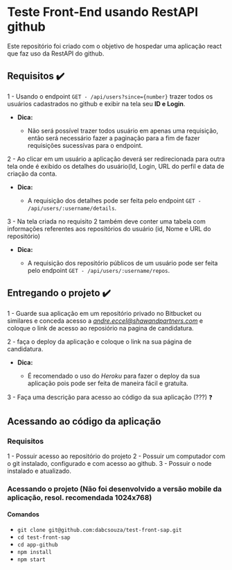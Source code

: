 # Teste Front-End usando RestAPI github
Este repositório foi criado com o objetivo de hospedar uma aplicação react que faz uso da RestAPI do github.

## Requisitos ✔️

1 - Usando o endpoint `GET - /api/users?since={number}` trazer todos os usuários cadastrados no github e exibir na tela seu **ID e Login**.

- **Dica:**

  - Não será possível trazer todos usuário em apenas uma requisição, então será necessário fazer a paginação para a fim de fazer requisições sucessívas para o endpoint.
  
2 - Ao clicar em um usuário a aplicação deverá ser redirecionada para outra tela onde é exibido os detalhes do usuário(Id, Login, URL do perfil e data de criação da conta.    


- **Dica:**

  - A requisição dos detalhes pode ser feita pelo endpoint `GET - /api/users/:username/details`.

3 - Na tela criada no requisito 2 também deve conter uma tabela com informações referentes aos repositórios do usuário (id, Nome e  URL do repositório)

- **Dica:**

  - A requisição dos repositório públicos de um usuário pode ser feita pelo endpoint `GET - /api/users/:username/repos`.

## Entregando o projeto ✔️

1 - Guarde sua aplicação em um repositório privado no Bitbucket ou similares e conceda acesso a *andre.eccel@shawandpartners.com* e coloque o link de acesso ao reposiório na pagina de candidatura.

2 - faça o deploy da aplicação e coloque o link na sua página de candidatura.

- **Dica:**

  - É recomendado o uso do *Heroku* para fazer o deploy da sua aplicação pois pode ser feita de maneira fácil e gratuíta.

3 - Faça uma descrição para acesso ao código da sua aplicação (???) ❓

## Acessando ao código da aplicação 

### Requisitos

1 - Possuir acesso ao repositório do projeto
2 - Possuir um computador com o git instalado, configurado e com acesso ao github.
3 - Possuir o node instalado e atualizado.

### Acessando o projeto (Não foi desenvolvido a versão mobile da aplicação, resol. recomendada 1024x768)
#### Comandos

- `git clone git@github.com:dabcsouza/test-front-sap.git`
- `cd test-front-sap`
- `cd app-github`
- `npm install`
- `npm start`

